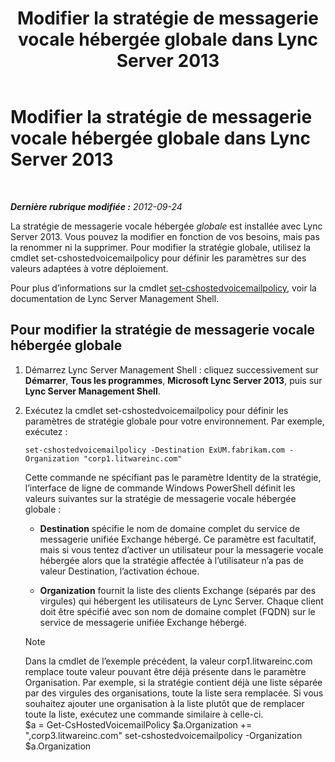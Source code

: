﻿---
title: Modifier la stratégie de messagerie vocale hébergée globale dans Lync Server 2013
TOCTitle: Modifier la stratégie de messagerie vocale hébergée globale dans Lync Server 2013
ms:assetid: f059b3ce-a7d8-4ea9-b10b-0052222ec2ce
ms:mtpsurl: https://technet.microsoft.com/fr-fr/library/Gg412994(v=OCS.15)
ms:contentKeyID: 49299305
ms.date: 05/20/2016
mtps_version: v=OCS.15
ms.translationtype: HT
---

# Modifier la stratégie de messagerie vocale hébergée globale dans Lync Server 2013

 

_**Dernière rubrique modifiée :** 2012-09-24_

La stratégie de messagerie vocale hébergée *globale* est installée avec Lync Server 2013. Vous pouvez la modifier en fonction de vos besoins, mais pas la renommer ni la supprimer. Pour modifier la stratégie globale, utilisez la cmdlet set-cshostedvoicemailpolicy pour définir les paramètres sur des valeurs adaptées à votre déploiement.

Pour plus d’informations sur la cmdlet [set-cshostedvoicemailpolicy](https://docs.microsoft.com/en-us/powershell/module/skype/Set-CsHostedVoicemailPolicy), voir la documentation de Lync Server Management Shell.

## Pour modifier la stratégie de messagerie vocale hébergée globale

1.  Démarrez Lync Server Management Shell : cliquez successivement sur **Démarrer**, **Tous les programmes**, **Microsoft Lync Server 2013**, puis sur **Lync Server Management Shell**.

2.  Exécutez la cmdlet set-cshostedvoicemailpolicy pour définir les paramètres de stratégie globale pour votre environnement. Par exemple, exécutez :
    
        set-cshostedvoicemailpolicy -Destination ExUM.fabrikam.com -Organization "corp1.litwareinc.com"
    
    Cette commande ne spécifiant pas le paramètre Identity de la stratégie, l’interface de ligne de commande Windows PowerShell définit les valeurs suivantes sur la stratégie de messagerie vocale hébergée globale :
    
      - **Destination** spécifie le nom de domaine complet du service de messagerie unifiée Exchange hébergé. Ce paramètre est facultatif, mais si vous tentez d’activer un utilisateur pour la messagerie vocale hébergée alors que la stratégie affectée à l’utilisateur n’a pas de valeur Destination, l’activation échoue.
    
      - **Organization** fournit la liste des clients Exchange (séparés par des virgules) qui hébergent les utilisateurs de Lync Server. Chaque client doit être spécifié avec son nom de domaine complet (FQDN) sur le service de messagerie unifiée Exchange hébergé.
    
    > [!note]  
    > Dans la cmdlet de l’exemple précédent, la valeur corp1.litwareinc.com remplace toute valeur pouvant être déjà présente dans le paramètre Organisation. Par exemple, si la stratégie contient déjà une liste séparée par des virgules des organisations, toute la liste sera remplacée. Si vous souhaitez ajouter une organisation à la liste plutôt que de remplacer toute la liste, exécutez une commande similaire à celle-ci.    
        $a = Get-CsHostedVoicemailPolicy
        $a.Organization += ",corp3.litwareinc.com"
        set-cshostedvoicemailpolicy -Organization $a.Organization

